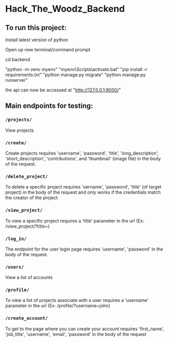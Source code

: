 # Hack_The_Woodz_Backend

## To run this project:
Install latest version of python

Open up new terminal/command prompt

cd backend

"python -m venv myenv" "myenv\Scripts\activate.bat" "pip install -r requirements.txt" "python manage.py migrate" "python manage.py runserver"

the api can now be accessed at "http://127.0.0.1:8000/"

## Main endpoints for testing:

### `/projects/`
View projects

### `/create/`
Create projects
requires 'username', 'password', 'title', 'long_description', 'short_description', 'contributions', and 'thumbnail' (image file) in the body of the request.

### `/delete_project/`
To delete a specific project
requires 'uername', 'password', 'title' (of target project) in the body of the request and only works if the credentials match the creator of the project

### `/view_project/`
To view a specific project
requires a 'title' parameter in the url (Ex: /view_project/?title=<project title>)

### `/log_in/`
The endpoint for the user login page
requires 'username', 'password' in the body of the request.

### `/users/`
View a list of accounts

### `/profile/`
To view a list of projects associate with a user
requires a 'username' parameter in the url (Ex: /profile/?username=john)

### `/create_account/`
To get to the page where you can create your account
requires 'first_name', 'job_title', 'username', 'email', 'password' in the body of the request

